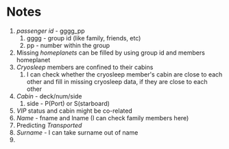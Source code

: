 # Notes

1. *passenger id* - gggg_pp
   1. gggg - group id (like family, friends, etc)
   2. pp - number within the group
2. Missing *homeplanets* can be filled by using group id and members homeplanet
3. *Cryosleep* members are confined to their cabins
   1. I can check whether the cryosleep member's cabin are close to each other and fill in missing cryosleep data, if they are close to each other
4. *Cabin* - deck/num/side
   1. side - P(Port) or S(starboard)
5. *VIP* status and cabin might be co-related
6. *Name* - fname and lname (I can check family members here)
7. Predicting *Transported*
8. *Surname* - I can take surname out of name
9. 
